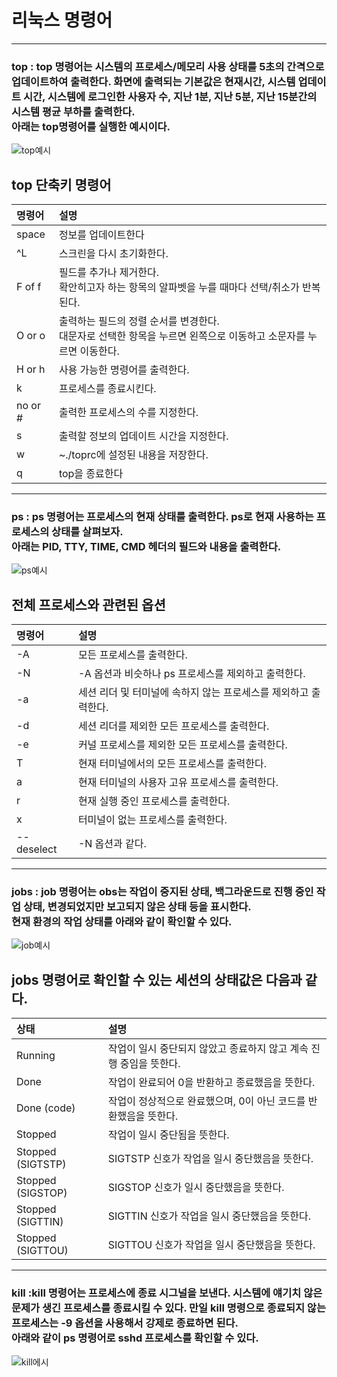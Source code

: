 # 리눅스 명령어
---
### top : top 명령어는 시스템의 프로세스/메모리 사용 상태를 5초의 간격으로 업데이트하여 출력한다. 화면에 출력되는 기본값은 현재시간, 시스템 업데이트 시간, 시스템에 로그인한 사용자 수, 지난 1분, 지난 5분, 지난 15분간의 시스템 평균 부하를 출력한다.<br>아래는 top명령어를 실행한 예시이다.
![top예시](https://dbscthumb-phinf.pstatic.net/4938_000_1/20170705212456131_V9D3Q4JJL.jpg/ka38_331_i1.jpg?type=w575_fst_n&wm=Y)
## top 단축키 명령어
|명령어|설명|
|:--------|:------|
|space  |정보를 업데이트한다|
|^L|스크린을 다시 초기화한다.|
|F of f|필드를 추가나 제거한다.<br>확안히고자 하는 항목의 알파벳을 누를 때마다 선택/취소가 반복된다.|
|O or o|출력하는 필드의 정렬 순서를 변경한다.<br>대문자로 선택한 항목을 누르면 왼쪽으로 이동하고 소문자를 누르면 이동한다.|
|H or h|사용 가능한 명령어를 출력한다.|
|k|프로세스를 종료시킨다.|
|no or #|출력한 프로세스의 수를 지정한다.|
|s|출력할 정보의 업데이트 시간을 지정한다.|
|w|~./toprc에 설정된 내용을 저장한다.|
|q|top을 종료한다|
---
### ps : ps 명령어는 프로세스의 현재 상태를 출력한다. ps로 현재 사용하는 프로세스의 상태를 살펴보자.<br> 아래는 PID, TTY, TIME, CMD 헤더의 필드와 내용을 출력한다.
![ps예시](https://dbscthumb-phinf.pstatic.net/4938_000_1/20170705210350328_XVD2UXMLY.jpg/ka38_241_i1.jpg?type=w575_fst_n&wm=Y)
## 전체 프로세스와 관련된 옵션
|명령어|설명|
|:------|:------|
|-A | 모든 프로세스를 출력한다.|
|-N | -A 옵션과 비슷하나 ps 프로세스를 제외하고 출력한다.|
|-a | 세션 리더 및 터미널에 속하지 않는 프로세스를 제외하고 출력한다.|
|-d | 세션 리더를 제외한 모든 프로세스를 출력한다.|
|-e | 커널 프로세스를 제외한 모든 프로세스를 출력한다.|
|T | 현재 터미널에서의 모든 프로세스를 출력한다.|
|a | 현재 터미널의 사용자 고유 프로세스를 출력한다.|
|r | 현재 실행 중인 프로세스를 출력한다.|
|x | 터미널이 없는 프로세스를 출력한다.|
|--deselect | -N 옵션과 같다.|
---
### jobs : job 명령어는 obs는 작업이 중지된 상태, 백그라운드로 진행 중인 작업 상태, 변경되었지만 보고되지 않은 상태 등을 표시한다.<br>현재 환경의 작업 상태를 아래와 같이 확인할 수 있다.
![job예시](https://dbscthumb-phinf.pstatic.net/4938_000_1/20170710154910976_RX87MMBQ3.jpg/ka38_149_i2.jpg?type=w575_fst_n&wm=Y)
## jobs 명령어로 확인할 수 있는 세션의 상태값은 다음과 같다.
|상태|설명|
|:------|:-------|
|Running|작업이 일시 중단되지 않았고 종료하지 않고 계속 진행 중임을 뜻한다.|
|Done|작업이 완료되어 0을 반환하고 종료했음을 뜻한다.|
|Done (code)|작업이 정상적으로 완료했으며, 0이 아닌 코드를 반환했음을 뜻한다.|
|Stopped|작업이 일시 중단됨을 뜻한다.|
|Stopped (SIGTSTP)|SIGTSTP 신호가 작업을 일시 중단했음을 뜻한다.|
|Stopped (SIGSTOP)|SIGSTOP 신호가 일시 중단했음을 뜻한다.|
|Stopped (SIGTTIN)|SIGTTIN 신호가 작업을 일시 중단했음을 뜻한다.|
|Stopped (SIGTTOU)|SIGTTOU 신호가 작업을 일시 중단했음을 뜻한다.|
---
### kill :kill 명령어는 프로세스에 종료 시그널을 보낸다. 시스템에 얘기치 않은 문제가 생긴 프로세스를 종료시킬 수 있다. 만일 kill 명령으로 종료되지 않는 프로세스는 -9 옵션을 사용해서 강제로 종료하면 된다.<br>아래와 같이 ps 명령어로 sshd 프로세스를 확인할 수 있다.
![kill에시](https://dbscthumb-phinf.pstatic.net/4938_000_1/20170705204102763_BIV3YDDFB.jpg/ka38_154_i2.jpg?type=w575_fst_n&wm=Y)

